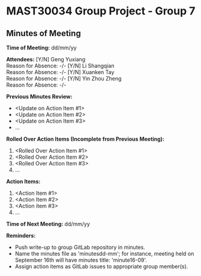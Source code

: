 # MAST30034 Group Project - Group 7
## Minutes of Meeting
**Time of Meeting:** <day of week> dd/mm/yy

**Attendees:**
[Y/N] Geng Yuxiang      
Reason for Absence: -/-
[Y/N] Li Shangqian      
Reason for Absence: -/-
[Y/N] Xuanken Tay       
Reason for Absence: -/-
[Y/N] Yin Zhou Zheng    
Reason for Absence: -/-

**Previous Minutes Review:**
*  <Update on Action Item #1>
*  <Update on Action Item #2>
*  <Update on Action Item #3>
*  ...

**Rolled Over Action Items (Incomplete from Previous Meeting):**
1.  <Rolled Over Action Item #1>
2.  <Rolled Over Action Item #2>
3.  <Rolled Over Action Item #3>
4.  ...

**Action Items:**
1.  <Action Item #1>
2.  <Action Item #2>
3.  <Action item #3>
4.  ...

**Time of Next Meeting:** <day of week> dd/mm/yy

**Reminders:**
*  Push write-up to group GitLab repository in minutes.
*  Name the minutes file as 'minutesdd-mm'; for instance, meeting held on September 16th will have minutes title: 'minute16-09'.
*  Assign action items as GitLab issues to appropriate group member(s).